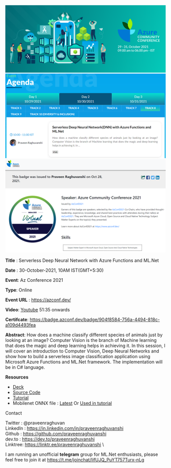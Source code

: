 

<img src="assets\azconf-logo.png" alt="Az Conference 2021" style="zoom:80%;" />

<img src="assets\azure-conference-2021-agenda.png" alt="Az Conf 2021 Agenda" style="zoom:80%;" />

<img src="assets\badge" alt="AzConf Badge" style="zoom:80%;" />

**Title** : Serverless Deep Neural Network with Azure Functions and ML.Net

**Date** : 30-October-2021, 10AM IST(GMT+5:30)

**Event**: Az Conference 2021

**Type**: Online

**Event URL** : https://azconf.dev/

**Video**: [Youtube](https://www.youtube.com/watch?v=6YxzsAvzcC8) 51:35 onwards 

**Certifcate**: https://badge.azconf.dev/badge/904f8584-756a-4494-818c-a109d4493fea

**Abstract**: How does a machine classify different species of animals just by looking at an image? Computer Vision is the branch of Machine learning that does the magic and deep learning helps in achieving it. In this session, I will cover an introduction to Computer Vision, Deep Neural Networks and show how to build a serverless image classification application using Microsoft Azure Functions and ML.Net framework. The implementation will be in C# language.

**Resources**

- [Deck](Az-Conf-2021-Serverless-DNN.pdf)
- [Source Code](src/ServerlessDNN)
- [Tutorial](https://dev.to/praveenraghuvanshi/end-to-end-serverless-deep-neural-network-with-azure-functions-and-ml-net-505a)
- Mobilenet ONNX file : [Latest](https://github.com/onnx/models/tree/master/vision/classification/mobilenet/model) Or [Used in tutorial](assets/mobilenetv2-7.onnx)

Contact

Twitter : @praveenraghuvan\
LinkedIn : https://in.linkedin.com/in/praveenraghuvanshi \
Github : https://github.com/praveenraghuvanshi \
dev.to : https://dev.to/praveenraghuvanshi \
Linktree: https://linktr.ee/praveenraghuvanshi \

I am running an unofficial **telegram** group for ML.Net enthusiasts, please feel free to join it at https://t.me/joinchat/IifUJQ_PuYT757Turx-nLg